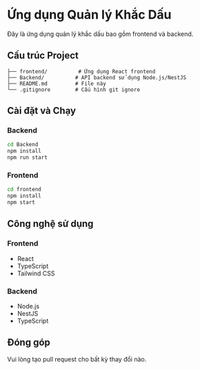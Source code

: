 # Ứng dụng Quản lý Khắc Dấu

Đây là ứng dụng quản lý khắc dấu bao gồm frontend và backend.

## Cấu trúc Project

```
├── frontend/          # Ứng dụng React frontend
├── Backend/          # API backend sử dụng Node.js/NestJS
├── README.md         # File này
└── .gitignore        # Cấu hình git ignore
```

## Cài đặt và Chạy

### Backend
```bash
cd Backend
npm install
npm run start
```

### Frontend
```bash
cd frontend
npm install
npm start
```

## Công nghệ sử dụng

### Frontend
- React
- TypeScript
- Tailwind CSS

### Backend
- Node.js
- NestJS
- TypeScript

## Đóng góp

Vui lòng tạo pull request cho bất kỳ thay đổi nào. 
